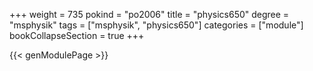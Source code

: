 +++
weight = 735
pokind = "po2006"
title = "physics650"
degree = "msphysik"
tags = ["msphysik", "physics650"]
categories = ["module"]
bookCollapseSection = true
+++

{{< genModulePage >}}
